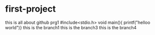 # first-project
this is all about github
prg1
#include<stdio.h>
void main(){
printf("helloo world")}
this is the branch1
this is the branch3
this is the branch4
